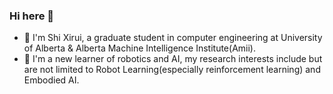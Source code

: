 ### Hi here 👋
- 🔭 I'm Shi Xirui, a graduate student in computer engineering at University of Alberta & Alberta Machine Intelligence Institute(Amii).
- 🌱 I'm a new learner of robotics and AI, my research interests include but are not limited to Robot Learning(especially reinforcement learning) and Embodied AI.
